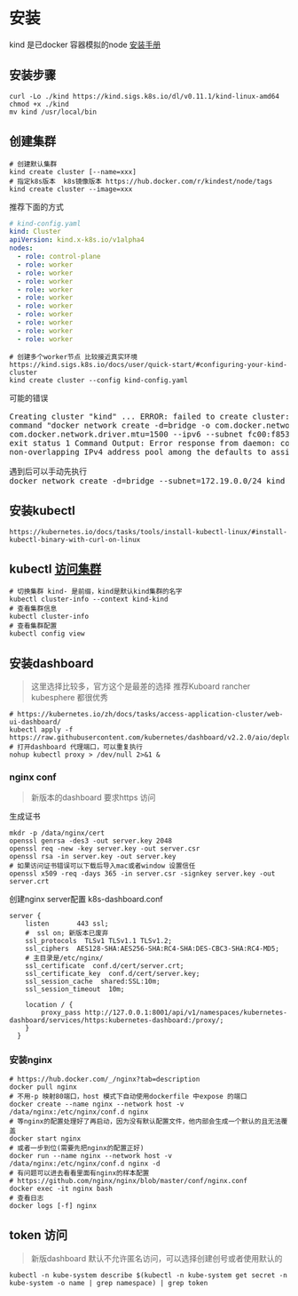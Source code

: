 # 安装

kind 是已docker 容器模拟的node
[安装手册](https://kind.sigs.k8s.io/docs/user/quick-start/)

## 安装步骤

```shell
curl -Lo ./kind https://kind.sigs.k8s.io/dl/v0.11.1/kind-linux-amd64
chmod +x ./kind
mv kind /usr/local/bin
```

## 创建集群

```shell
# 创建默认集群
kind create cluster [--name=xxx]
# 指定k8s版本  k8s镜像版本 https://hub.docker.com/r/kindest/node/tags
kind create cluster --image=xxx
```

推荐下面的方式

```yaml
# kind-config.yaml
kind: Cluster
apiVersion: kind.x-k8s.io/v1alpha4
nodes:
  - role: control-plane
  - role: worker
  - role: worker
  - role: worker
  - role: worker
  - role: worker
  - role: worker
  - role: worker
  - role: worker
  - role: worker
  - role: worker
```

```shell
# 创建多个worker节点 比较接近真实环境  https://kind.sigs.k8s.io/docs/user/quick-start/#configuring-your-kind-cluster
kind create cluster --config kind-config.yaml
```

<pre>
可能的错误

Creating cluster "kind" ... ERROR: failed to create cluster: failed to ensure docker network:
command "docker network create -d=bridge -o com.docker.network.bridge.enable_ip_masquerade=true -o
com.docker.network.driver.mtu=1500 --ipv6 --subnet fc00:f853:ccd:e793::/64 kind" failed with error:
exit status 1 Command Output: Error response from daemon: could not find an available,
non-overlapping IPv4 address pool among the defaults to assign to the network

遇到后可以手动先执行
docker network create -d=bridge --subnet=172.19.0.0/24 kind
</pre>

## 安装kubectl

```shell
https://kubernetes.io/docs/tasks/tools/install-kubectl-linux/#install-kubectl-binary-with-curl-on-linux
```

## kubectl [访问集群](https://kubernetes.io/zh/docs/tasks/access-application-cluster/access-cluster/)

```shell
# 切换集群 kind- 是前缀，kind是默认kind集群的名字
kubectl cluster-info --context kind-kind
# 查看集群信息
kubectl cluster-info
# 查看集群配置 
kubectl config view

```

## 安装dashboard

> 这里选择比较多，官方这个是最差的选择
> 推荐Kuboard rancher kubesphere 都很优秀

```shell
# https://kubernetes.io/zh/docs/tasks/access-application-cluster/web-ui-dashboard/
kubectl apply -f https://raw.githubusercontent.com/kubernetes/dashboard/v2.2.0/aio/deploy/recommended.yaml
# 打开dashboard 代理端口，可以重复执行
nohup kubectl proxy > /dev/null 2>&1 &
```

### nginx conf

> 新版本的dashboard 要求https 访问

生成证书

```shell
mkdr -p /data/nginx/cert
openssl genrsa -des3 -out server.key 2048
openssl req -new -key server.key -out server.csr
openssl rsa -in server.key -out server.key
# 如果访问证书错误可以下载后导入mac或者window 设置信任
openssl x509 -req -days 365 -in server.csr -signkey server.key -out server.crt
```

创建nginx server配置 k8s-dashboard.conf

```shell
server {
    listen       443 ssl;
    #  ssl on; 新版本已废弃
    ssl_protocols  TLSv1 TLSv1.1 TLSv1.2;
    ssl_ciphers  AES128-SHA:AES256-SHA:RC4-SHA:DES-CBC3-SHA:RC4-MD5;
    # 主目录是/etc/nginx/
    ssl_certificate  conf.d/cert/server.crt;
    ssl_certificate_key  conf.d/cert/server.key;
    ssl_session_cache  shared:SSL:10m;
    ssl_session_timeout  10m;

    location / {
        proxy_pass http://127.0.0.1:8001/api/v1/namespaces/kubernetes-dashboard/services/https:kubernetes-dashboard:/proxy/;
    }
  }
```

### 安装nginx

```shell
# https://hub.docker.com/_/nginx?tab=description
docker pull nginx
# 不用-p 映射80端口，host 模式下自动使用dockerfile 中expose 的端口
docker create --name nginx --network host -v /data/nginx:/etc/nginx/conf.d nginx
# 等nginx的配置处理好了再启动，因为没有默认配置文件，他内部会生成一个默认的且无法覆盖
docker start nginx
# 或者一步到位(需要先把nginx的配置正好)
docker run --name nginx --network host -v /data/nginx:/etc/nginx/conf.d nginx -d
# 有问题可以进去看看里面有nginx的样本配置
# https://github.com/nginx/nginx/blob/master/conf/nginx.conf
docker exec -it nginx bash 
# 查看日志
docker logs [-f] nginx 
```

## token 访问

> 新版dashboard 默认不允许匿名访问，可以选择创建创号或者使用默认的

```shell
kubectl -n kube-system describe $(kubectl -n kube-system get secret -n kube-system -o name | grep namespace) | grep token
```





